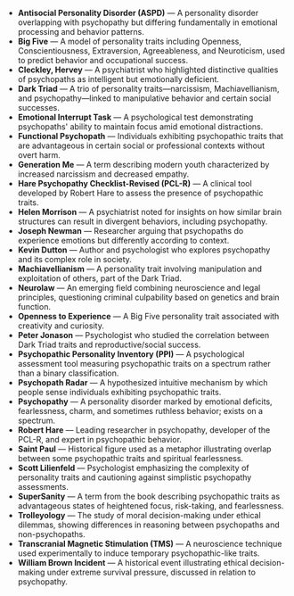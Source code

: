 - **Antisocial Personality Disorder (ASPD)** — A personality disorder overlapping with psychopathy but differing fundamentally in emotional processing and behavior patterns.  
- **Big Five** — A model of personality traits including Openness, Conscientiousness, Extraversion, Agreeableness, and Neuroticism, used to predict behavior and occupational success.  
- **Cleckley, Hervey** — A psychiatrist who highlighted distinctive qualities of psychopaths as intelligent but emotionally deficient.  
- **Dark Triad** — A trio of personality traits—narcissism, Machiavellianism, and psychopathy—linked to manipulative behavior and certain social successes.  
- **Emotional Interrupt Task** — A psychological test demonstrating psychopaths' ability to maintain focus amid emotional distractions.  
- **Functional Psychopath** — Individuals exhibiting psychopathic traits that are advantageous in certain social or professional contexts without overt harm.  
- **Generation Me** — A term describing modern youth characterized by increased narcissism and decreased empathy.  
- **Hare Psychopathy Checklist-Revised (PCL-R)** — A clinical tool developed by Robert Hare to assess the presence of psychopathic traits.  
- **Helen Morrison** — A psychiatrist noted for insights on how similar brain structures can result in divergent behaviors, including psychopathy.  
- **Joseph Newman** — Researcher arguing that psychopaths do experience emotions but differently according to context.  
- **Kevin Dutton** — Author and psychologist who explores psychopathy and its complex role in society.  
- **Machiavellianism** — A personality trait involving manipulation and exploitation of others, part of the Dark Triad.  
- **Neurolaw** — An emerging field combining neuroscience and legal principles, questioning criminal culpability based on genetics and brain function.  
- **Openness to Experience** — A Big Five personality trait associated with creativity and curiosity.  
- **Peter Jonason** — Psychologist who studied the correlation between Dark Triad traits and reproductive/social success.  
- **Psychopathic Personality Inventory (PPI)** — A psychological assessment tool measuring psychopathic traits on a spectrum rather than a binary classification.  
- **Psychopath Radar** — A hypothesized intuitive mechanism by which people sense individuals exhibiting psychopathic traits.  
- **Psychopathy** — A personality disorder marked by emotional deficits, fearlessness, charm, and sometimes ruthless behavior; exists on a spectrum.  
- **Robert Hare** — Leading researcher in psychopathy, developer of the PCL-R, and expert in psychopathic behavior.  
- **Saint Paul** — Historical figure used as a metaphor illustrating overlap between some psychopathic traits and spiritual fearlessness.  
- **Scott Lilienfeld** — Psychologist emphasizing the complexity of personality traits and cautioning against simplistic psychopathy assessments.  
- **SuperSanity** — A term from the book describing psychopathic traits as advantageous states of heightened focus, risk-taking, and fearlessness.  
- **Trolleyology** — The study of moral decision-making under ethical dilemmas, showing differences in reasoning between psychopaths and non-psychopaths.  
- **Transcranial Magnetic Stimulation (TMS)** — A neuroscience technique used experimentally to induce temporary psychopathic-like traits.  
- **William Brown Incident** — A historical event illustrating ethical decision-making under extreme survival pressure, discussed in relation to psychopathy.
